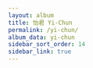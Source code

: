 ```yaml
---
layout: album
title: 怡君 Yi-Chun
permalink: /yi-chun/
album_data: yi-chun
sidebar_sort_order: 14
sidebar_link: true
---
```


